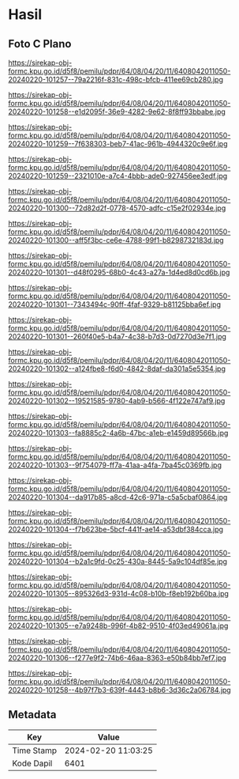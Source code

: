 # Hasil

## Foto C Plano

https://sirekap-obj-formc.kpu.go.id/d5f8/pemilu/pdpr/64/08/04/20/11/6408042011050-20240220-101257--79a2216f-831c-498c-bfcb-411ee69cb280.jpg

https://sirekap-obj-formc.kpu.go.id/d5f8/pemilu/pdpr/64/08/04/20/11/6408042011050-20240220-101258--e1d2095f-36e9-4282-9e62-8f8ff93bbabe.jpg

https://sirekap-obj-formc.kpu.go.id/d5f8/pemilu/pdpr/64/08/04/20/11/6408042011050-20240220-101259--7f638303-beb7-41ac-961b-4944320c9e6f.jpg

https://sirekap-obj-formc.kpu.go.id/d5f8/pemilu/pdpr/64/08/04/20/11/6408042011050-20240220-101259--2321010e-a7c4-4bbb-ade0-927456ee3edf.jpg

https://sirekap-obj-formc.kpu.go.id/d5f8/pemilu/pdpr/64/08/04/20/11/6408042011050-20240220-101300--72d82d2f-0778-4570-adfc-c15e2f02934e.jpg

https://sirekap-obj-formc.kpu.go.id/d5f8/pemilu/pdpr/64/08/04/20/11/6408042011050-20240220-101300--aff5f3bc-ce6e-4788-99f1-b8298732183d.jpg

https://sirekap-obj-formc.kpu.go.id/d5f8/pemilu/pdpr/64/08/04/20/11/6408042011050-20240220-101301--d48f0295-68b0-4c43-a27a-1d4ed8d0cd6b.jpg

https://sirekap-obj-formc.kpu.go.id/d5f8/pemilu/pdpr/64/08/04/20/11/6408042011050-20240220-101301--7343494c-90ff-4faf-9329-b81125bba6ef.jpg

https://sirekap-obj-formc.kpu.go.id/d5f8/pemilu/pdpr/64/08/04/20/11/6408042011050-20240220-101301--260f40e5-b4a7-4c38-b7d3-0d7270d3e7f1.jpg

https://sirekap-obj-formc.kpu.go.id/d5f8/pemilu/pdpr/64/08/04/20/11/6408042011050-20240220-101302--a124fbe8-f6d0-4842-8daf-da301a5e5354.jpg

https://sirekap-obj-formc.kpu.go.id/d5f8/pemilu/pdpr/64/08/04/20/11/6408042011050-20240220-101302--19521585-9780-4ab9-b566-4f122e747af9.jpg

https://sirekap-obj-formc.kpu.go.id/d5f8/pemilu/pdpr/64/08/04/20/11/6408042011050-20240220-101303--fa8885c2-4a6b-47bc-a1eb-e1459d89566b.jpg

https://sirekap-obj-formc.kpu.go.id/d5f8/pemilu/pdpr/64/08/04/20/11/6408042011050-20240220-101303--9f754079-ff7a-41aa-a4fa-7ba45c0369fb.jpg

https://sirekap-obj-formc.kpu.go.id/d5f8/pemilu/pdpr/64/08/04/20/11/6408042011050-20240220-101304--da917b85-a8cd-42c6-971a-c5a5cbaf0864.jpg

https://sirekap-obj-formc.kpu.go.id/d5f8/pemilu/pdpr/64/08/04/20/11/6408042011050-20240220-101304--f7b623be-5bcf-441f-ae14-a53dbf384cca.jpg

https://sirekap-obj-formc.kpu.go.id/d5f8/pemilu/pdpr/64/08/04/20/11/6408042011050-20240220-101304--b2a1c9fd-0c25-430a-8445-5a9c104df85e.jpg

https://sirekap-obj-formc.kpu.go.id/d5f8/pemilu/pdpr/64/08/04/20/11/6408042011050-20240220-101305--895326d3-931d-4c08-b10b-f8eb192b60ba.jpg

https://sirekap-obj-formc.kpu.go.id/d5f8/pemilu/pdpr/64/08/04/20/11/6408042011050-20240220-101305--e7a9248b-996f-4b82-9510-4f03ed49061a.jpg

https://sirekap-obj-formc.kpu.go.id/d5f8/pemilu/pdpr/64/08/04/20/11/6408042011050-20240220-101306--f277e9f2-74b6-46aa-8363-e50b84bb7ef7.jpg

https://sirekap-obj-formc.kpu.go.id/d5f8/pemilu/pdpr/64/08/04/20/11/6408042011050-20240220-101258--4b97f7b3-639f-4443-b8b6-3d36c2a06784.jpg


## Metadata

| Key        | Value               |
| ---------- | ------------------- |
| Time Stamp | 2024-02-20 11:03:25 |
| Kode Dapil | 6401                |



